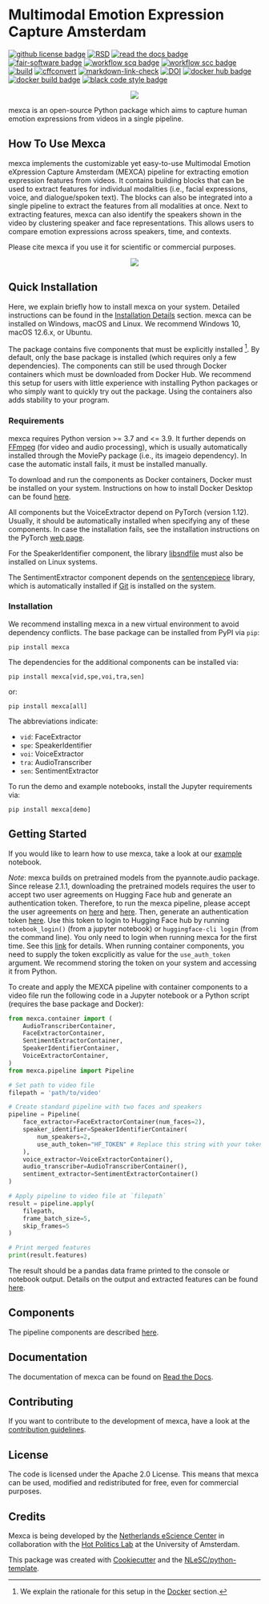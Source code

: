 
# Multimodal Emotion Expression Capture Amsterdam

[![github license badge](https://img.shields.io/github/license/mexca/mexca)](https://github.com/mexca/mexca)
[![RSD](https://img.shields.io/badge/rsd-mexca-00a3e3.svg)](https://research-software-directory.org/software/mexca)
[![read the docs badge](https://readthedocs.org/projects/pip/badge/)](https://mexca.readthedocs.io/en/latest/index.html)
[![fair-software badge](https://img.shields.io/badge/fair--software.eu-%E2%97%8F%20%20%E2%97%8F%20%20%E2%97%8F%20%20%E2%97%8F%20%20%E2%97%8B-yellow)](https://fair-software.eu)
[![workflow scq badge](https://sonarcloud.io/api/project_badges/measure?project=mexca_mexca&metric=alert_status)](https://sonarcloud.io/dashboard?id=mexca_mexca)
[![workflow scc badge](https://sonarcloud.io/api/project_badges/measure?project=mexca_mexca&metric=coverage)](https://sonarcloud.io/dashboard?id=mexca_mexca)
[![build](https://github.com/mexca/mexca/actions/workflows/build.yml/badge.svg)](https://github.com/mexca/mexca/actions/workflows/build.yml)
[![cffconvert](https://github.com/mexca/mexca/actions/workflows/cffconvert.yml/badge.svg)](https://github.com/mexca/mexca/actions/workflows/cffconvert.yml)
[![markdown-link-check](https://github.com/mexca/mexca/actions/workflows/markdown-link-check.yml/badge.svg)](https://github.com/mexca/mexca/actions/workflows/markdown-link-check.yml)
[![DOI](https://zenodo.org/badge/500818250.svg)](https://zenodo.org/badge/latestdoi/500818250)
[![docker hub badge](https://img.shields.io/static/v1?label=Docker%20Hub&message=mexca&color=blue&style=flat&logo=docker)](https://hub.docker.com/u/mexca)
[![docker build badge](https://img.shields.io/github/actions/workflow/status/mexca/mexca/docker.yml?label=Docker%20build&logo=docker)](https://github.com/mexca/mexca/actions/workflows/docker.yml)
[![black code style badge](https://img.shields.io/badge/code%20style-black-000000.svg)](https://github.com/psf/black)

<div align="center">
<img src="mexca_logo.png">
</div>

mexca is an open-source Python package which aims to capture human emotion expressions from videos in a single pipeline.

## How To Use Mexca

mexca implements the customizable yet easy-to-use Multimodal Emotion eXpression Capture Amsterdam (MEXCA) pipeline for extracting emotion expression features from videos.
It contains building blocks that can be used to extract features for individual modalities (i.e., facial expressions, voice, and dialogue/spoken text).
The blocks can also be integrated into a single pipeline to extract the features from all modalities at once.
Next to extracting features, mexca can also identify the speakers shown in the video by clustering speaker and face representations.
This allows users to compare emotion expressions across speakers, time, and contexts.

Please cite mexca if you use it for scientific or commercial purposes.

<div align="center">
<img src="docs/mexca_flowchart.png">
</div>

## Quick Installation

Here, we explain briefly how to install mexca on your system. Detailed instructions can be found in the [Installation Details](https://mexca.readthedocs.io/en/latest/installation_details.html) section.
mexca can be installed on Windows, macOS and Linux. We recommend Windows 10, macOS 12.6.x, or Ubuntu.

The package contains five components that must be explicitly installed [^1]. By default, only the base package is installed
(which requires only a few dependencies). The components can still be used through Docker containers which must be downloaded
from Docker Hub. We recommend this setup for users with little experience with installing Python packages or who simply want to
quickly try out the package. Using the containers also adds stability to your program.

### Requirements

mexca requires Python version >= 3.7 and <= 3.9. It further depends on [FFmpeg](https://ffmpeg.org/) (for video and audio processing),
which is usually automatically installed through the MoviePy package (i.e., its imageio dependency). In case the automatic install fails,
it must be installed manually.

To download and run the components as Docker containers, Docker must be installed on your system. Instructions on how to install
Docker Desktop can be found [here](https://www.docker.com/get-started/).

All components but the VoiceExtractor depend on PyTorch (version 1.12). Usually, it should be automatically installed when specifying any
of these components. In case the installation fails, see the installation instructions on the PyTorch [web page](https://pytorch.org/get-started/locally/).

For the SpeakerIdentifier component, the library [libsndfile](https://libsndfile.github.io/libsndfile/) must also be installed on Linux systems.

The SentimentExtractor component depends on the [sentencepiece](https://github.com/google/sentencepiece) library,
which is automatically installed if [Git](https://git-scm.com/) is installed on the system.

### Installation

We recommend installing mexca in a new virtual environment to avoid dependency conflicts. The base package can be installed from PyPI via `pip`:

```console
pip install mexca
```

The dependencies for the additional components can be installed via:

```console
pip install mexca[vid,spe,voi,tra,sen]
```

or:

```console
pip install mexca[all]
```

The abbreviations indicate:

* `vid`: FaceExtractor
* `spe`: SpeakerIdentifier
* `voi`: VoiceExtractor
* `tra`: AudioTranscriber
* `sen`: SentimentExtractor

To run the demo and example notebooks, install the Jupyter requirements via:

```console
pip install mexca[demo]
```

## Getting Started

If you would like to learn how to use mexca, take a look at our [example](https://github.com/mexca/mexca/tree/main/examples) notebook.

*Note*: mexca builds on pretrained models from the pyannote.audio package. Since release 2.1.1, downloading the pretrained models requires the user to accept two user agreements on Hugging Face hub and generate an authentication token. Therefore, to run the mexca pipeline, please accept the user agreements on [here](https://huggingface.co/pyannote/speaker-diarization) and [here](https://huggingface.co/pyannote/segmentation). Then, generate an authentication token [here](https://huggingface.co/settings/tokens). Use this token to login to Hugging Face hub by running `notebook_login()` (from a jupyter notebook) or `huggingface-cli login` (from the command line). You only need to login when running mexca for the first time. See this [link](https://huggingface.co/docs/hub/models-adding-libraries) for details. When running container components, you need to supply the token excplicitly as value for the `use_auth_token` argument. We recommend storing the token on your system and accessing it from Python.

To create and apply the MEXCA pipeline with container components to a video file run the following code in a Jupyter notebook or a Python script (requires the base package and Docker):

```python
from mexca.container import (
    AudioTranscriberContainer,
    FaceExtractorContainer,
    SentimentExtractorContainer,
    SpeakerIdentifierContainer,
    VoiceExtractorContainer,
)
from mexca.pipeline import Pipeline

# Set path to video file
filepath = 'path/to/video'

# Create standard pipeline with two faces and speakers
pipeline = Pipeline(
    face_extractor=FaceExtractorContainer(num_faces=2),
    speaker_identifier=SpeakerIdentifierContainer(
        num_speakers=2,
        use_auth_token="HF_TOKEN" # Replace this string with your token
    ),
    voice_extractor=VoiceExtractorContainer(),
    audio_transcriber=AudioTranscriberContainer(),
    sentiment_extractor=SentimentExtractorContainer()
)

# Apply pipeline to video file at `filepath`
result = pipeline.apply(
    filepath,
    frame_batch_size=5,
    skip_frames=5
)

# Print merged features
print(result.features)
```

The result should be a pandas data frame printed to the console or notebook output. Details on the output and extracted features can be found [here](https://mexca.readthedocs.io/en/latest/output.html).

## Components

The pipeline components are described [here](https://mexca.readthedocs.io/en/latest/components.html).

## Documentation

The documentation of mexca can be found on [Read the Docs](https://mexca.readthedocs.io/en/latest/index.html).

## Contributing

If you want to contribute to the development of mexca,
have a look at the [contribution guidelines](CONTRIBUTING.md).

## License

The code is licensed under the Apache 2.0 License. This means that mexca can be used, modified and redistributed for free, even for commercial purposes.

## Credits

Mexca is being developed by the [Netherlands eScience Center](https://www.esciencecenter.nl/) in collaboration with the [Hot Politics Lab](http://www.hotpolitics.eu/) at the University of Amsterdam.

This package was created with [Cookiecutter](https://github.com/audreyr/cookiecutter) and the [NLeSC/python-template](https://github.com/NLeSC/python-template).

[^1]: We explain the rationale for this setup in the [Docker](https://mexca.readthedocs.io/en/latest/docker.html) section.
